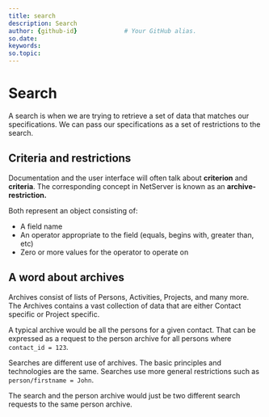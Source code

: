 ```yaml
---
title: search      
description: Search
author: {github-id}             # Your GitHub alias.
so.date:
keywords:
so.topic:
---
```


# Search

A search is when we are trying to retrieve a set of data that matches our specifications. We can pass our specifications as a set of restrictions to the search.

## Criteria and restrictions

Documentation and the user interface will often talk about **criterion** and **criteria**. The corresponding concept in NetServer is known as an **archive-restriction.**

Both represent an object consisting of:

* A field name
* An operator appropriate to the field (equals, begins with, greater than, etc)
* Zero or more values for the operator to operate on

## A word about archives

Archives consist of lists of Persons, Activities, Projects, and many more. The Archives contains a vast collection of data that are either Contact specific or Project specific.

A typical archive would be all the persons for a given contact. That can be expressed as a request to the person archive for all persons where `contact_id = 123`.

Searches are different use of archives. The basic principles and technologies are the same. Searches use more general restrictions such as `person/firstname = John`.

The search and the person archive would just be two different search requests to the same person archive.
